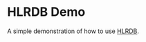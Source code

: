 # HLRDB Demo
A simple demonstration of how to use [HLRDB](https://github.com/identicalsnowflake/hlrdb).
